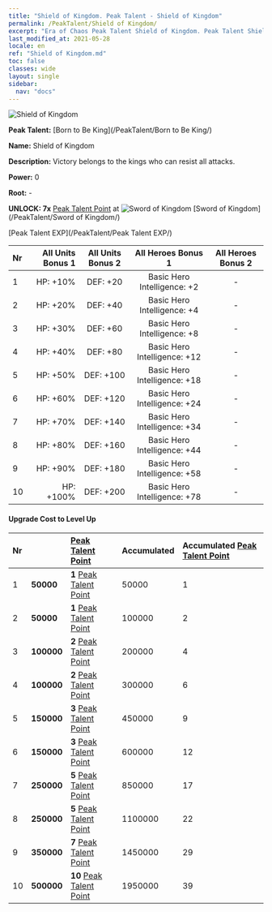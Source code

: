 ```yaml
---
title: "Shield of Kingdom. Peak Talent - Shield of Kingdom"
permalink: /PeakTalent/Shield of Kingdom/
excerpt: "Era of Chaos Peak Talent Shield of Kingdom. Peak Talent Shield of Kingdom. Shield of Kingdom"
last_modified_at: 2021-05-28
locale: en
ref: "Shield of Kingdom.md"
toc: false
classes: wide
layout: single
sidebar:
  nav: "docs"
---
```


  ![Shield of Kingdom](/images/pt/talent_4402.png)

  **Peak Talent:** [Born to Be King](/PeakTalent/Born to Be King/)

  **Name:** Shield of Kingdom

  **Description:** Victory belongs to the kings who can resist all attacks.

  **Power:** 0

  **Root:** -

  **UNLOCK: 7x** [Peak Talent Point](/Items/con_934/) at ![Sword of Kingdom](/images/pt/talent_4401.png) [Sword of Kingdom](/PeakTalent/Sword of Kingdom/)

  [Peak Talent EXP](/PeakTalent/Peak Talent EXP/)

  | Nr | All Units Bonus 1 | All Units Bonus 2 | All Heroes Bonus 1 | All Heroes Bonus 2 |
  |:---|--------------:|:-------------:|:-------------:|:-------------:|
  | 1 | HP: +10% | DEF: +20 | Basic Hero Intelligence: +2 | - |
  | 2 | HP: +20% | DEF: +40 | Basic Hero Intelligence: +4 | - |
  | 3 | HP: +30% | DEF: +60 | Basic Hero Intelligence: +8 | - |
  | 4 | HP: +40% | DEF: +80 | Basic Hero Intelligence: +12 | - |
  | 5 | HP: +50% | DEF: +100 | Basic Hero Intelligence: +18 | - |
  | 6 | HP: +60% | DEF: +120 | Basic Hero Intelligence: +24 | - |
  | 7 | HP: +70% | DEF: +140 | Basic Hero Intelligence: +34 | - |
  | 8 | HP: +80% | DEF: +160 | Basic Hero Intelligence: +44 | - |
  | 9 | HP: +90% | DEF: +180 | Basic Hero Intelligence: +58 | - |
  | 10 | HP: +100% | DEF: +200 | Basic Hero Intelligence: +78 | - |


#### Upgrade Cost to Level Up

  | Nr | <i class="fas fa-coins"/> | [Peak Talent Point](/Items/con_934/) | Accumulated <i class="fas fa-coins"/> | Accumulated [Peak Talent Point](/Items/con_934/) |
  |:---|:--------------|:-------------|:-------------|:-------------|
  | 1 | **50000** | **1** [Peak Talent Point](/Items/con_934/) | 50000 | 1 |
  | 2 | **50000** | **1** [Peak Talent Point](/Items/con_934/) | 100000 | 2 |
  | 3 | **100000** | **2** [Peak Talent Point](/Items/con_934/) | 200000 | 4 |
  | 4 | **100000** | **2** [Peak Talent Point](/Items/con_934/) | 300000 | 6 |
  | 5 | **150000** | **3** [Peak Talent Point](/Items/con_934/) | 450000 | 9 |
  | 6 | **150000** | **3** [Peak Talent Point](/Items/con_934/) | 600000 | 12 |
  | 7 | **250000** | **5** [Peak Talent Point](/Items/con_934/) | 850000 | 17 |
  | 8 | **250000** | **5** [Peak Talent Point](/Items/con_934/) | 1100000 | 22 |
  | 9 | **350000** | **7** [Peak Talent Point](/Items/con_934/) | 1450000 | 29 |
  | 10 | **500000** | **10** [Peak Talent Point](/Items/con_934/) | 1950000 | 39 |

